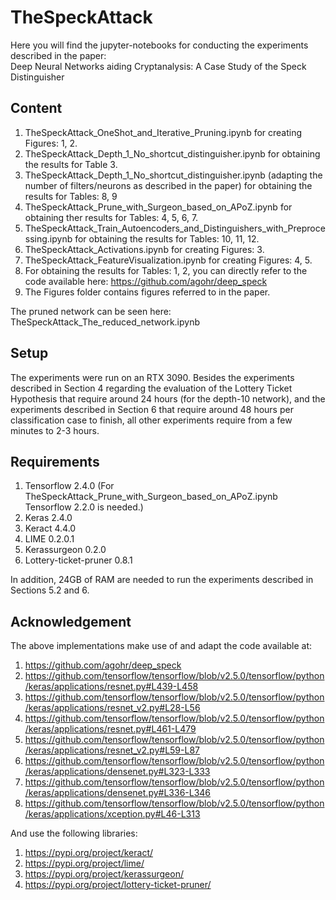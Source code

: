 # TheSpeckAttack

Here you will find the jupyter-notebooks for conducting the experiments described in the paper:   
Deep Neural Networks aiding Cryptanalysis: A Case Study of the Speck Distinguisher

## Content

1. TheSpeckAttack_OneShot_and_Iterative_Pruning.ipynb for creating Figures: 1, 2.
2. TheSpeckAttack_Depth_1_No_shortcut_distinguisher.ipynb for obtaining the results for Table 3.
3. TheSpeckAttack_Depth_1_No_shortcut_distinguisher.ipynb (adapting the number of filters/neurons as described in the paper) for obtaining the results for Tables: 8, 9 
4. TheSpeckAttack_Prune_with_Surgeon_based_on_APoZ.ipynb for obtaining ther results for Tables: 4, 5, 6, 7.
5. TheSpeckAttack_Train_Autoencoders_and_Distinguishers_with_Preprocessing.ipynb for obtaining the results for Tables: 10, 11, 12.
6. TheSpeckAttack_Activations.ipynb for creating Figures: 3.
7. TheSpeckAttack_FeatureVisualization.ipynb for creating Figures: 4, 5.
8. For obtaining the results for Tables: 1, 2, you can directly refer to the code available here: https://github.com/agohr/deep_speck
9. The Figures folder contains figures referred to in the paper. 


The pruned network can be seen here: TheSpeckAttack_The_reduced_network.ipynb

## Setup

The experiments were run on an RTX 3090. 
Besides the experiments described in Section 4 regarding the evaluation of the Lottery Ticket Hypothesis that require around 24 hours (for the depth-10 network), and the experiments described in Section 6 that require around 48 hours per classification case to finish, all other experiments require from a few minutes to 2-3 hours.   

## Requirements

1. Tensorflow 2.4.0 (For TheSpeckAttack_Prune_with_Surgeon_based_on_APoZ.ipynb Tensorflow 2.2.0 is needed.)
2. Keras 2.4.0
3. Keract 4.4.0
4. LIME 0.2.0.1
5. Kerassurgeon 0.2.0
6. Lottery-ticket-pruner 0.8.1 

In addition, 24GB of RAM are needed to run the experiments described in Sections 5.2 and 6. 


## Acknowledgement

The above implementations make use of and adapt the code available at:

1. https://github.com/agohr/deep_speck
2. https://github.com/tensorflow/tensorflow/blob/v2.5.0/tensorflow/python/keras/applications/resnet.py#L439-L458
3. https://github.com/tensorflow/tensorflow/blob/v2.5.0/tensorflow/python/keras/applications/resnet_v2.py#L28-L56
4. https://github.com/tensorflow/tensorflow/blob/v2.5.0/tensorflow/python/keras/applications/resnet.py#L461-L479
5. https://github.com/tensorflow/tensorflow/blob/v2.5.0/tensorflow/python/keras/applications/resnet_v2.py#L59-L87
6. https://github.com/tensorflow/tensorflow/blob/v2.5.0/tensorflow/python/keras/applications/densenet.py#L323-L333
7. https://github.com/tensorflow/tensorflow/blob/v2.5.0/tensorflow/python/keras/applications/densenet.py#L336-L346 
8. https://github.com/tensorflow/tensorflow/blob/v2.5.0/tensorflow/python/keras/applications/xception.py#L46-L313

And use the following libraries:

1. https://pypi.org/project/keract/
2. https://pypi.org/project/lime/
3. https://pypi.org/project/kerassurgeon/
4. https://pypi.org/project/lottery-ticket-pruner/
